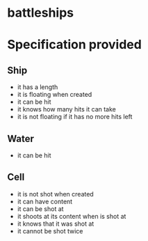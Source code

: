 # battleships

# Specification provided

Ship
----
* it has a length
* it is floating when created
* it can be hit
* it knows how many hits it can take
* it is not floating if it has no more hits left

Water
-----
* it can be hit

Cell
----
* it is not shot when created
* it can have content
* it can be shot at
* it shoots at its content when is shot at
* it knows that it was shot at
* it cannot be shot twice 
